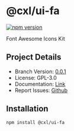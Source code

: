 # @cxl/ui-fa 
	
[![npm version](https://badge.fury.io/js/%40cxl%2Fui-fa.svg)](https://badge.fury.io/js/%40cxl%2Fui-fa)

Font Awesome Icons Kit

## Project Details

-   Branch Version: [0.0.1](https://npmjs.com/package/@cxl/ui-fa/v/0.0.1)
-   License: GPL-3.0
-   Documentation: [Link](https://cxlio.github.io/cxl/ui-fa)
-   Report Issues: [Github](https://github.com/cxlio/cxl/issues)

## Installation

	npm install @cxl/ui-fa


